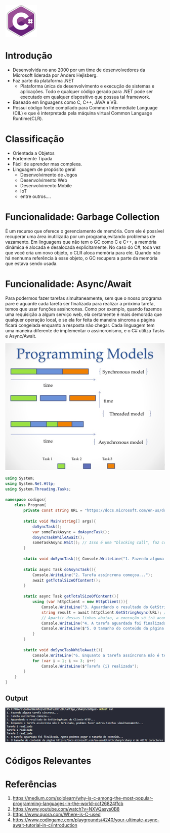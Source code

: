 ![logo](imgs/logo.png "logo")

# Introdução
* Desenvolvida no ano 2000 por um time de desenvolvedores da Microsoft liderada por Anders Hejlsberg.
* Faz parte da plataforma .NET
    * Plataforma única de desenvolvimento e execução de sistemas e aplicações. Todo e qualquer código gerado para .NET pode ser executado em qualquer dispositivo que possua tal framework. 
* Baseado em linguagens como C, C++, JAVA e VB.
* Possui código fonte compilado para Common Intermediate Language (CIL) e que é interpretada pela máquina virtual Common Language Runtime(CLR).

# Classificação
* Orientada a Objetos
* Fortemente Tipada
* Fácil de aprender mas complexa.
* Linguagem de propósito geral
  * Desenvolvimento de Jogos
  * Desenvolvimento Web
  * Desenvolvimento Mobile
  * IoT
  * entre outros….

# Funcionalidade: Garbage Collection
É um recurso que oferece o gerenciamento de memória. Com ele é possível recuperar uma área inutilizada por um programa,evitando problemas de vazamento. Em linguagens que não tem o GC como C e C++, a memória dinâmica é alocada e desalocada explicitamente.
No caso do C#, toda vez que você cria um novo objeto, o CLR aloca memória para ele. Quando não há nenhuma referência à esse objeto, o GC recupera a parte da memória que estava sendo usada.

# Funcionalidade: Async/Await
Para podermos fazer tarefas simultaneamente, sem que o nosso programa pare e aguarde cada tarefa ser finalizada para realizar a próxima tarefa, temos que usar funções assíncronas. Como por exemplo, quando fazemos uma requisição a algum serviço web, ela certamente é mais demorada que qualquer operação local, e se ela for feita de maneira síncrona a página ficará congelada enquanto a resposta não chegar. Cada linguagem tem uma maneira diferente de implementar o assincronismo, e o  C# utiliza Tasks e Async/Await.

![programming model](./imgs/programming_models.png "programming model")

```csharp
using System;
using System.Net.Http;
using System.Threading.Tasks;

namespace codigos{
    class Program{
        private const string URL = "https://docs.microsoft.com/en-us/dotnet/csharp/csharp";

        static void Main(string[] args){
            doSyncTask();
            var someTaskAsync = doAsyncTask();
            doSyncTaskWhileAwait();
            someTaskAsync.Wait(); // Isso é uma "blocking call", faz com que o bloco não termine até a Tarefa ser realizada.
        }

        static void doSyncTask(){ Console.WriteLine("1. Fazendo alguma tarefa síncrona..."); } 

        static async Task doAsyncTask(){
            Console.WriteLine("2. Tarefa assíncrona começou...");
            await getTotalSizeOfContent();
        }

        static async Task getTotalSizeOfContent(){
            using (var httpClient = new HttpClient()){
                Console.WriteLine("3. Aguardando o resultado do GetStringAsync do Cliente HTTP...");
                string result = await httpClient.GetStringAsync(URL); // execução para aqui até o GetStringAsync finalizar
                // Apartir dessas linhas abaixo, a execução só irá acontecer após o término da requisição
                Console.WriteLine("4. A tarefa aguardada foi finalizada. Agora podemos pegar o tamanho do conteúdo...");
                Console.WriteLine($"5. O tamanho do conteúdo da página {URL} é de {result.Length} caracteres");
            }
        }
        
        static void doSyncTaskWhileAwait(){
            Console.WriteLine("6. Enquanto a tarefa assíncrona não é terminada, podemos fazer outras tarefas simultaneamente...");
            for (var i = 1; i <= 3; i++)
                Console.WriteLine($"Tarefa {i} realizada");
        }
    }
}
```
## Output
![outputAsyncAwait](imgs/outputAsyncAwait.png "outputAsyncAwait")
# Códigos Relevantes

# Referências
1. https://medium.com/sololearn/why-is-c-among-the-most-popular-programming-languages-in-the-world-ccf26824ffcb
2. https://www.youtube.com/watch?v=NXVQasys0B8
3. https://www.quora.com/Where-is-C-used
4. https://www.codingame.com/playgrounds/4240/your-ultimate-async-await-tutorial-in-c/introduction
